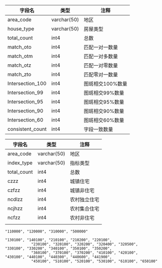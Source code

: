 | 字段名           | 类型        | 注释             |
| ---------------- | ----------- | ---------------- |
| area_code        | varchar(50) | 地区             |
| house_type       | varchar(50) | 房屋类型         |
| total_count      | int4        | 总数             |
| match_oto        | int4        | 匹配一对一数量   |
| match_otm        | int4        | 匹配一对多数量   |
| match_otz        | int4        | 匹配一对零数量   |
| match_zto        | int4        | 匹配零对一数量   |
| Intersection_100 | int4        | 图斑相交100%数量 |
| Intersection_99  | int4        | 图斑相交99%数量  |
| Intersection_95  | int4        | 图斑相交95%数量  |
| Intersection_90  | int4        | 图斑相交90%数量  |
| Intersection_60  | int4        | 图斑相交60%数量  |
| consistent_count | int4        | 字段一致数量     |

| 字段名      | 类型        | 注释         |
| ----------- | ----------- | ------------ |
| area_code   | varchar(50) | 地区         |
| index_type  | varchar(50) | 指标类型     |
| total_count | int4        | 总数         |
| czzz        | int4        | 城镇住宅     |
| czfzz       | int4        | 城镇非住宅   |
| ncdlzz      | int4        | 农村独立住宅 |
| ncjhzz      | int4        | 农村集合住宅 |
| ncfzz       | int4        | 农村非住宅   |
|             |             |              |

```
"110000", "120000", "310000", "500000"

"130100", "140100", "210100", "210200", "220100",
            "230100", "320100", "320200", "320400", "320500", "330100", "330200", "340100", "350100", "350200",
            "360100", "370100", "370200", "410100", "420100", "430100", "440100", "440300", "440600", "441900",
            "450100", "510100", "520100", "530100", "610100", "650100"
```
